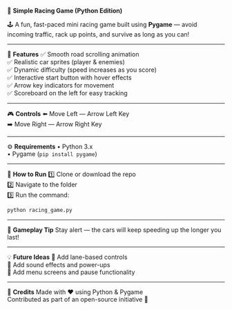  🚗 **Simple Racing Game (Python Edition)**

 🕹️ A fun, fast-paced mini racing game built using **Pygame** — avoid incoming traffic, rack up points, and survive as long as you can!  

 ---

 🔧 **Features**
 ✅ Smooth road scrolling animation  
 ✅ Realistic car sprites (player & enemies)  
 ✅ Dynamic difficulty (speed increases as you score)  
 ✅ Interactive start button with hover effects  
 ✅ Arrow key indicators for movement  
 ✅ Scoreboard on the left for easy tracking  

 ---

 🎮 **Controls**
 ⬅️ Move Left — Arrow Left Key  
 ➡️ Move Right — Arrow Right Key  

 ---

 ⚙️ **Requirements**
 • Python 3.x  
 • Pygame (`pip install pygame`)  

 ---

 🚀 **How to Run**
 1️⃣ Clone or download the repo  
 2️⃣ Navigate to the folder  
 3️⃣ Run the command:  
 ```bash
 python racing_game.py
 ```

 ---

 🧠 **Gameplay Tip**
 Stay alert — the cars will keep speeding up the longer you last!  

 ---

 💡 **Future Ideas**
 🔹 Add lane-based controls  
 🔹 Add sound effects and power-ups  
 🔹 Add menu screens and pause functionality  

 ---

 🙌 **Credits**
 Made with ❤️ using Python & Pygame  
 Contributed as part of an open-source initiative 🚀  

